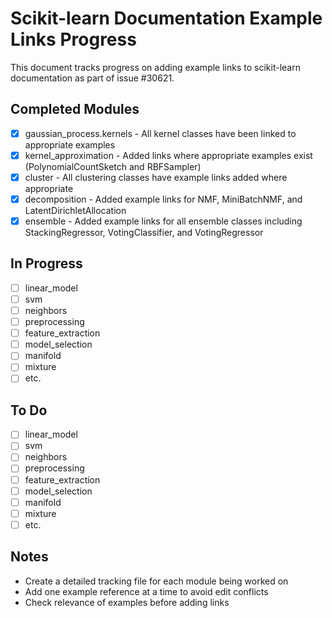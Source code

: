 # Scikit-learn Documentation Example Links Progress

This document tracks progress on adding example links to scikit-learn documentation as part of issue #30621.

## Completed Modules
- [x] gaussian_process.kernels - All kernel classes have been linked to appropriate examples
- [x] kernel_approximation - Added links where appropriate examples exist (PolynomialCountSketch and RBFSampler)
- [x] cluster - All clustering classes have example links added where appropriate
- [x] decomposition - Added example links for NMF, MiniBatchNMF, and LatentDirichletAllocation
- [x] ensemble - Added example links for all ensemble classes including StackingRegressor, VotingClassifier, and VotingRegressor

## In Progress
- [ ] linear_model
- [ ] svm
- [ ] neighbors
- [ ] preprocessing
- [ ] feature_extraction
- [ ] model_selection
- [ ] manifold
- [ ] mixture
- [ ] etc.

## To Do
- [ ] linear_model
- [ ] svm
- [ ] neighbors
- [ ] preprocessing
- [ ] feature_extraction
- [ ] model_selection
- [ ] manifold
- [ ] mixture
- [ ] etc.

## Notes
- Create a detailed tracking file for each module being worked on
- Add one example reference at a time to avoid edit conflicts
- Check relevance of examples before adding links
